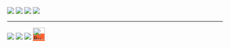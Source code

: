 <div><img src="https://github-readme-stats.vercel.app/api?username=smartkar&rank_icon=github&show=prs_merged,reviews&show_icons=true&theme=radical"href="https://www.patreon.com/SmArtKar" align="top"/> <img src="https://github-readme-stats.vercel.app/api/top-langs/?username=smartkar&show_icons=true&theme=radical" href="https://ko-fi.com/smartkar" align="top"/> 
<img src="https://github-readme-stats.vercel.app/api/pin/?username=tgstation&repo=tgstation&theme=radical" href="https://github.com/tgstation/tgstation"/> <img src="https://github-readme-stats.vercel.app/api/pin/?username=smartkar&repo=AthenaFramework&theme=radical" href="https://github.com/smartkar/AthenaFramework"/>

<hr>

<div> <img src="https://img.shields.io/badge/WORKS_ON-OPEN_SOURCE-ef4041?style=for-the-badge"/> <img src="https://img.shields.io/badge/does-server_stuff-e36d25?style=for-the-badge"/> <img src="https://img.shields.io/badge/upholds-technical_debt-31c4f3?style=for-the-badge&logo=byond"/> <a href='https://ko-fi.com/B0B617V7WI' target='_blank' style="background-color:#ff6433"><img height='36' style='border:0px;height:28px;' src='https://storage.ko-fi.com/cdn/kofi6.png?v=6' border='0' alt='Buy Me a Coffee at ko-fi.com' /> </div>

</div>

